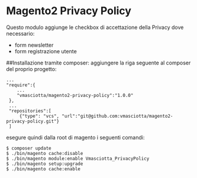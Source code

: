 # Magento2 Privacy Policy
Questo modulo aggiunge le checkbox di accettazione della Privacy dove necessario:

  * form newsletter
  * form registrazione utente
  
##Installazione tramite composer:
 aggiungere la riga seguente al composer del proprio progetto:
 
```
...
"require":{
    ...
    "vmasciotta/magento2-privacy-policy":"1.0.0"
 },
 ...
 "repositories":[
     {"type": "vcs", "url":"git@github.com:vmasciotta/magento2-privacy-policy.git"}
 ]
```
 
 esegure quindi dalla root di magento i seguenti comandi:

```
$ composer update
$ ./bin/magento cache:disable
$ ./bin/magento module:enable Vmasciotta_PrivacyPolicy
$ ./bin/magento setup:upgrade
$ ./bin/magento cache:enable
```
